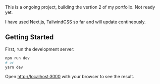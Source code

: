 This is a ongoing project, building the vertion 2 of my portfolio. Not ready yet.

I have used Next.js, TailwindCSS so far and will update contineously. 

## Getting Started

First, run the development server:

```bash
npm run dev
# or
yarn dev
```

Open [http://localhost:3000](http://localhost:3000) with your browser to see the result.




